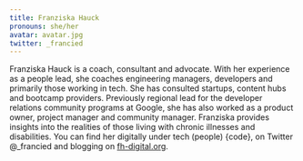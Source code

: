 ```yaml
---
title: Franziska Hauck
pronouns: she/her
avatar: avatar.jpg
twitter: _francied
---
```


Franziska Hauck is a coach, consultant and advocate. With her experience as a people lead, she coaches engineering managers, developers and primarily those working in tech.  She has consulted startups, content hubs and bootcamp providers. Previously regional lead for the developer relations community programs at Google, she has also worked as a product owner, project manager and community manager.  Franziska provides insights into the realities of those living with chronic illnesses and disabilities. You can find her digitally under tech (people) {code}, on Twitter @_francied and blogging on [fh-digital.org](https://fh-digital.org).

